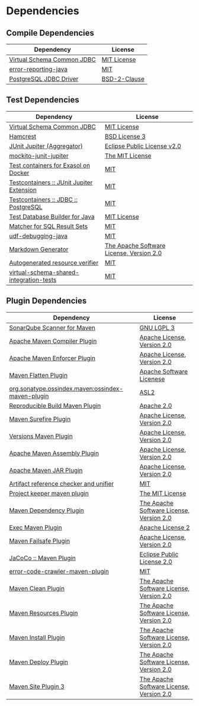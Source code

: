 <!-- @formatter:off -->
# Dependencies

## Compile Dependencies

| Dependency                      | License           |
| ------------------------------- | ----------------- |
| [Virtual Schema Common JDBC][0] | [MIT License][1]  |
| [error-reporting-java][2]       | [MIT][3]          |
| [PostgreSQL JDBC Driver][4]     | [BSD-2-Clause][5] |

## Test Dependencies

| Dependency                                      | License                                        |
| ----------------------------------------------- | ---------------------------------------------- |
| [Virtual Schema Common JDBC][0]                 | [MIT License][1]                               |
| [Hamcrest][8]                                   | [BSD License 3][9]                             |
| [JUnit Jupiter (Aggregator)][10]                | [Eclipse Public License v2.0][11]              |
| [mockito-junit-jupiter][12]                     | [The MIT License][13]                          |
| [Test containers for Exasol on Docker][14]      | [MIT][3]                                       |
| [Testcontainers :: JUnit Jupiter Extension][16] | [MIT][17]                                      |
| [Testcontainers :: JDBC :: PostgreSQL][16]      | [MIT][17]                                      |
| [Test Database Builder for Java][20]            | [MIT License][21]                              |
| [Matcher for SQL Result Sets][22]               | [MIT][3]                                       |
| [udf-debugging-java][24]                        | [MIT][3]                                       |
| [Markdown Generator][26]                        | [The Apache Software License, Version 2.0][27] |
| [Autogenerated resource verifier][28]           | [MIT][3]                                       |
| [virtual-schema-shared-integration-tests][30]   | [MIT][3]                                       |

## Plugin Dependencies

| Dependency                                              | License                                        |
| ------------------------------------------------------- | ---------------------------------------------- |
| [SonarQube Scanner for Maven][32]                       | [GNU LGPL 3][33]                               |
| [Apache Maven Compiler Plugin][34]                      | [Apache License, Version 2.0][35]              |
| [Apache Maven Enforcer Plugin][36]                      | [Apache License, Version 2.0][35]              |
| [Maven Flatten Plugin][38]                              | [Apache Software Licenese][27]                 |
| [org.sonatype.ossindex.maven:ossindex-maven-plugin][40] | [ASL2][27]                                     |
| [Reproducible Build Maven Plugin][42]                   | [Apache 2.0][27]                               |
| [Maven Surefire Plugin][44]                             | [Apache License, Version 2.0][35]              |
| [Versions Maven Plugin][46]                             | [Apache License, Version 2.0][35]              |
| [Apache Maven Assembly Plugin][48]                      | [Apache License, Version 2.0][35]              |
| [Apache Maven JAR Plugin][50]                           | [Apache License, Version 2.0][35]              |
| [Artifact reference checker and unifier][52]            | [MIT][3]                                       |
| [Project keeper maven plugin][54]                       | [The MIT License][55]                          |
| [Maven Dependency Plugin][56]                           | [The Apache Software License, Version 2.0][27] |
| [Exec Maven Plugin][58]                                 | [Apache License 2][27]                         |
| [Maven Failsafe Plugin][60]                             | [Apache License, Version 2.0][35]              |
| [JaCoCo :: Maven Plugin][62]                            | [Eclipse Public License 2.0][63]               |
| [error-code-crawler-maven-plugin][64]                   | [MIT][3]                                       |
| [Maven Clean Plugin][66]                                | [The Apache Software License, Version 2.0][27] |
| [Maven Resources Plugin][68]                            | [The Apache Software License, Version 2.0][27] |
| [Maven Install Plugin][70]                              | [The Apache Software License, Version 2.0][27] |
| [Maven Deploy Plugin][72]                               | [The Apache Software License, Version 2.0][27] |
| [Maven Site Plugin 3][74]                               | [The Apache Software License, Version 2.0][27] |

[2]: https://github.com/exasol/error-reporting-java
[27]: http://www.apache.org/licenses/LICENSE-2.0.txt
[44]: https://maven.apache.org/surefire/maven-surefire-plugin/
[5]: https://jdbc.postgresql.org/about/license.html
[66]: http://maven.apache.org/plugins/maven-clean-plugin/
[3]: https://opensource.org/licenses/MIT
[12]: https://github.com/mockito/mockito
[38]: https://www.mojohaus.org/flatten-maven-plugin/
[58]: http://www.mojohaus.org/exec-maven-plugin
[46]: http://www.mojohaus.org/versions-maven-plugin/
[54]: https://github.com/exasol/project-keeper/
[9]: http://opensource.org/licenses/BSD-3-Clause
[34]: https://maven.apache.org/plugins/maven-compiler-plugin/
[21]: https://github.com/exasol/test-db-builder-java/blob/main/LICENSE
[26]: https://github.com/Steppschuh/Java-Markdown-Generator
[63]: https://www.eclipse.org/legal/epl-2.0/
[33]: http://www.gnu.org/licenses/lgpl.txt
[62]: https://www.jacoco.org/jacoco/trunk/doc/maven.html
[13]: https://github.com/mockito/mockito/blob/main/LICENSE
[22]: https://github.com/exasol/hamcrest-resultset-matcher
[42]: http://zlika.github.io/reproducible-build-maven-plugin
[32]: http://sonarsource.github.io/sonar-scanner-maven/
[28]: https://github.com/exasol/autogenerated-resource-verifier-java
[24]: https://github.com/exasol/udf-debugging-java/
[10]: https://junit.org/junit5/
[0]: https://github.com/exasol/virtual-schema-common-jdbc/
[8]: http://hamcrest.org/JavaHamcrest/
[68]: http://maven.apache.org/plugins/maven-resources-plugin/
[52]: https://github.com/exasol/artifact-reference-checker-maven-plugin
[50]: https://maven.apache.org/plugins/maven-jar-plugin/
[4]: https://jdbc.postgresql.org
[20]: https://github.com/exasol/test-db-builder-java/
[60]: https://maven.apache.org/surefire/maven-failsafe-plugin/
[30]: https://github.com/exasol/virtual-schema-shared-integration-tests
[56]: http://maven.apache.org/plugins/maven-dependency-plugin/
[17]: http://opensource.org/licenses/MIT
[14]: https://github.com/exasol/exasol-testcontainers
[55]: https://github.com/exasol/project-keeper/blob/main/LICENSE
[35]: https://www.apache.org/licenses/LICENSE-2.0.txt
[36]: https://maven.apache.org/enforcer/maven-enforcer-plugin/
[11]: https://www.eclipse.org/legal/epl-v20.html
[1]: https://github.com/exasol/virtual-schema-common-jdbc/blob/main/LICENSE
[70]: http://maven.apache.org/plugins/maven-install-plugin/
[40]: https://sonatype.github.io/ossindex-maven/maven-plugin/
[16]: https://testcontainers.org
[72]: http://maven.apache.org/plugins/maven-deploy-plugin/
[74]: http://maven.apache.org/plugins/maven-site-plugin/
[64]: https://github.com/exasol/error-code-crawler-maven-plugin
[48]: https://maven.apache.org/plugins/maven-assembly-plugin/
